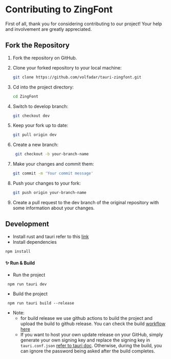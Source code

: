 # Contributing to ZingFont

First of all, thank you for considering contributing to our project! Your help and involvement are greatly appreciated.

## Fork the Repository

1.  Fork the repository on GitHub.

2.  Clone your forked repository to your local machine:

    ```bash
    git clone https://github.com/volfadar/tauri-zingfont.git
    ```

3.  Cd into the project directory:

    ```bash
    cd ZingFont
    ```

4.  Switch to develop branch:

    ```bash
    git checkout dev
    ```

5.  Keep your fork up to date:

    ```bash
    git pull origin dev
    ```

6.  Create a new branch:

    ```bash
     git checkout -b your-branch-name
    ```

7.  Make your changes and commit them:

    ```bash
    git commit -m 'Your commit message'
    ```

8.  Push your changes to your fork:

    ```bash
    git push origin your-branch-name
    ```

9.  Create a pull request to the dev branch of the original repository with some information about your changes.

## Development

- Install rust and tauri refer to this [link](https://tauri.app/v1/guides/getting-started/prerequisites)
- Install dependencies

```sh
npm install
```

#### ✨ Run & Build

- Run the project

```
 npm run tauri dev
```

- Build the project

```
 npm run tauri build --release
```

- Note:
  - for build release we use github actions to build the project and upload the build to github release. You can check the build [workflow here](https://github.com/volfadar/tauri-zingfont.git/blob/main/.github/workflows/release.yml)
  - If you want to host your own update release on your GitHub, simply generate your own signing key and replace the signing key in `tauri.conf.json` [refer to tauri doc](https://tauri.app/v1/guides/distribution/updater/). Otherwise, during the build, you can ignore the password being asked after the build completes.

